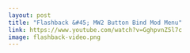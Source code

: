 ```yaml
---
layout: post
title: "Flashback &#45; MW2 Button Bind Mod Menu"
link: https://www.youtube.com/watch?v=GghpvnZ5l7c
image: flashback-video.png
---
```

